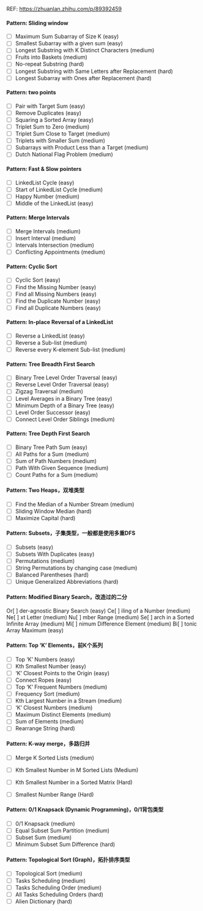 REF: https://zhuanlan.zhihu.com/p/89392459

#### Pattern: Sliding window

- [ ] Maximum Sum Subarray of Size K (easy)
- [ ] Smallest Subarray with a given sum (easy)
- [ ] Longest Substring with K Distinct Characters (medium)
- [ ] Fruits into Baskets (medium)
- [ ] No-repeat Substring (hard)
- [ ] Longest Substring with Same Letters after Replacement (hard)
- [ ] Longest Subarray with Ones after Replacement (hard)

#### Pattern: two points

- [ ] Pair with Target Sum (easy)
- [ ] Remove Duplicates (easy)
- [ ] Squaring a Sorted Array (easy)
- [ ] Triplet Sum to Zero (medium)
- [ ] Triplet Sum Close to Target (medium)
- [ ] Triplets with Smaller Sum (medium)
- [ ] Subarrays with Product Less than a Target (medium)
- [ ] Dutch National Flag Problem (medium)

#### Pattern: Fast & Slow pointers

- [ ] LinkedList Cycle (easy)
- [ ] Start of LinkedList Cycle (medium)
- [ ] Happy Number (medium)
- [ ] Middle of the LinkedList (easy)

#### Pattern: Merge Intervals

- [ ] Merge Intervals (medium)
- [ ] Insert Interval (medium)
- [ ] Intervals Intersection (medium)
- [ ] Conflicting Appointments (medium)

#### Pattern: Cyclic Sort

- [ ] Cyclic Sort (easy)
- [ ] Find the Missing Number (easy)
- [ ] Find all Missing Numbers (easy)
- [ ] Find the Duplicate Number (easy)
- [ ] Find all Duplicate Numbers (easy)

#### Pattern: In-place Reversal of a LinkedList

- [ ] Reverse a LinkedList (easy)
- [ ] Reverse a Sub-list (medium)
- [ ] Reverse every K-element Sub-list (medium)

#### Pattern: Tree Breadth First Search

- [ ] Binary Tree Level Order Traversal (easy)
- [ ] Reverse Level Order Traversal (easy)
- [ ] Zigzag Traversal (medium)
- [ ] Level Averages in a Binary Tree (easy)
- [ ] Minimum Depth of a Binary Tree (easy)
- [ ] Level Order Successor (easy)
- [ ] Connect Level Order Siblings (medium)

#### Pattern: Tree Depth First Search

- [ ] Binary Tree Path Sum (easy)
- [ ] All Paths for a Sum (medium)
- [ ] Sum of Path Numbers (medium)
- [ ] Path With Given Sequence (medium)
- [ ] Count Paths for a Sum (medium)

#### Pattern: Two Heaps，双堆类型

- [ ] Find the Median of a Number Stream (medium)
- [ ] Sliding Window Median (hard)
- [ ] Maximize Capital (hard)

#### Pattern: Subsets，子集类型，一般都是使用多重DFS

- [ ] Subsets (easy)
- [ ] Subsets With Duplicates (easy)
- [ ] Permutations (medium)
- [ ] String Permutations by changing case (medium)
- [ ] Balanced Parentheses (hard)
- [ ] Unique Generalized Abbreviations (hard)

#### Pattern: Modified Binary Search，改造过的二分

Or[ ] der-agnostic Binary Search (easy)
Ce[ ] iling of a Number (medium)
Ne[ ] xt Letter (medium)
Nu[ ] mber Range (medium)
Se[ ] arch in a Sorted Infinite Array (medium)
Mi[ ] nimum Difference Element (medium)
Bi[ ] tonic Array Maximum (easy)

####  Pattern: Top ‘K’ Elements，前K个系列

- [ ] Top ‘K’ Numbers (easy)
- [ ] Kth Smallest Number (easy)
- [ ] ‘K’ Closest Points to the Origin (easy)
- [ ] Connect Ropes (easy)
- [ ] Top ‘K’ Frequent Numbers (medium)
- [ ] Frequency Sort (medium)
- [ ] Kth Largest Number in a Stream (medium)
- [ ] ‘K’ Closest Numbers (medium)
- [ ] Maximum Distinct Elements (medium)
- [ ] Sum of Elements (medium)
- [ ] Rearrange String (hard)

#### Pattern: K-way merge，多路归并

- [ ] Merge K Sorted Lists (medium)
- [ ] Kth Smallest Number in M Sorted Lists (Medium)
- [ ] Kth Smallest Number in a Sorted Matrix (Hard)
- [ ] Smallest Number Range (Hard)



#### Pattern: 0/1 Knapsack (Dynamic Programming)，0/1背包类型

- [ ] 0/1 Knapsack (medium)
- [ ] Equal Subset Sum Partition (medium)
- [ ] Subset Sum (medium)
- [ ] Minimum Subset Sum Difference (hard)

#### Pattern: Topological Sort (Graph)，拓扑排序类型

- [ ] Topological Sort (medium)
- [ ] Tasks Scheduling (medium)
- [ ] Tasks Scheduling Order (medium)
- [ ] All Tasks Scheduling Orders (hard)
- [ ] Alien Dictionary (hard)
